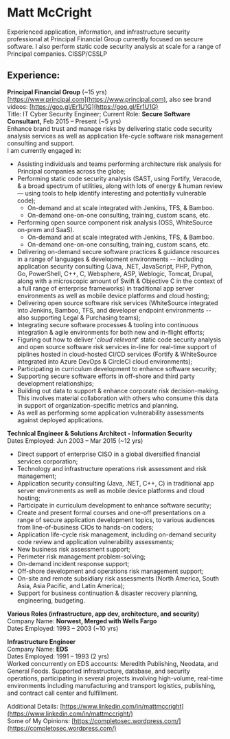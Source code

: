 # Matt McCright  
Experienced application, information, and infrastructure security professional at Principal Financial Group currently focused on secure software. I also perform static code security analysis at scale for a range of Principal companies.  CISSP/CSSLP  

## Experience:  
**Principal Financial Group** (~15 yrs)  
[https://www.principal.com](https://www.principal.com), also see brand videos: [https://goo.gl/Er1U1G](https://goo.gl/Er1U1G)  
Title: IT Cyber Security Engineer; Current Role: **Secure Software Consultant,** Feb 2015 – Present  (~5 yrs)  
Enhance brand trust and manage risks by delivering static code security analysis services as well as application life-cycle software risk management consulting and support.  
I am currently engaged in:  
* Assisting individuals and teams performing architecture risk analysis for Principal companies across the globe;  
* Performing static code security analysis (SAST, using Fortify, Veracode, & a broad spectrum of utilities, along with lots of energy & human review — using tools to help identify interesting and potentially vulnerable code);  
    * On-demand and at scale integrated with Jenkins, TFS, & Bamboo.  
    * On-demand one-on-one consulting, training, custom scans, etc.  
* Performing open source component risk analysis (OSS, WhiteSource on-prem and SaaS).  
    * On-demand and at scale integrated with Jenkins, TFS, & Bamboo.  
    * On-demand one-on-one consulting, training, custom scans, etc.  
* Delivering on-demand secure software practices & guidance resources in a range of languages & development environments -- including application security consulting (Java, .NET, JavaScript, PHP, Python, Go, PowerShell, C++, C, Websphere, ASP, Weblogic, Tomcat, Drupal, along with a microscopic amount of Swift & Objective C in the context of a full range of enterprise frameworks) in traditional app server environments as well as mobile device platforms and cloud hosting;  
* Delivering open source software risk services (WhiteSource integrated into Jenkins, Bamboo, TFS, and developer endpoint environments -- also supporting Legal & Purchasing teams);  
* Integrating secure software processes & tooling into continuous integration & agile environments for both new and in-flight efforts;
* Figuring out how to deliver '*cloud relevant*' static code security analysis and open source software risk services in-line for real-time support of piplines hosted in cloud-hosted CI/CD services (Fortify & WhiteSource integrated into Azure DevOps & CircleCI cloud environments);  
* Participating in curriculum development to enhance software security;  
* Supporting secure software efforts in off-shore and third party development relationships;  
* Building out data to support & enhance corporate risk decision-making.  This involves material collaboration with others who consume this data in support of organization-specific metrics and planning.  
* As well as performing some application vulnerability assessments against deployed applications.  


**Technical Engineer & Solutions Architect - Information Security**  
Dates Employed: Jun 2003 – Mar 2015  (~12 yrs)  
* Direct support of enterprise CISO in a global diversified financial services corporation;  
* Technology and infrastructure operations risk assessment and risk management;  
* Application security consulting (Java, .NET, C++, C) in traditional app server environments as well as mobile device platforms and cloud hosting;  
* Participate in curriculum development to enhance software security;  
* Create and present formal courses and one-off presentations on a range of secure application development topics, to various audiences from line-of-business CIOs to hands-on coders;  
* Application life-cycle risk management, including on-demand security code review and application vulnerability assessments;  
* New business risk assessment support;  
* Perimeter risk management problem-solving;  
* On-demand incident response support;  
* Off-shore development and operations risk management support;  
* On-site and remote subsidiary risk assessments (North America, South Asia, Asia Pacific, and Latin America);  
* Support for business continuation & disaster recovery planning, engineering, budgeting.  

**Various Roles (infrastructure, app dev, architecture, and security)**  
Company Name: **Norwest, Merged with Wells Fargo**  
Dates Employed: 1993 – 2003  (~10 yrs)  

**Infrastructure Engineer**  
Company Name: **EDS**  
Dates Employed: 1991 – 1993  (2 yrs)  
Worked concurrently on EDS accounts: Meredith Publishing, Neodata, and General Foods. Supported infrastructure, database, and security operations, participating in several projects involving high-volume, real-time environments including manufacturing and transport logistics, publishing, and contract call center and fulfillment.  

Additional Details: [https://www.linkedin.com/in/mattmccright](https://www.linkedin.com/in/mattmccright/)  
Some of My Opinions: [https://completosec.wordpress.com/](https://completosec.wordpress.com/) 
